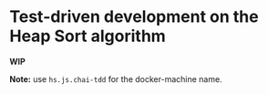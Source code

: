 # Test-driven development on the Heap Sort algorithm

**WIP**

**Note:** use `hs.js.chai-tdd` for the docker-machine name.

